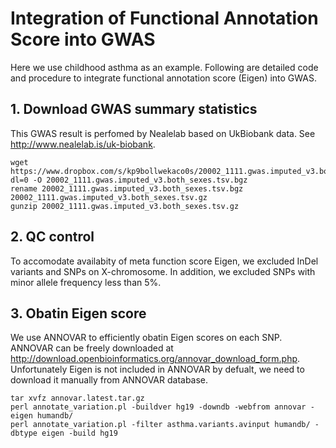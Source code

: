 # Integration of Functional Annotation Score into GWAS

Here we use childhood asthma as an example. Following are detailed code and procedure to integrate functional annotation score (Eigen) into GWAS. 

## 1. Download GWAS summary statistics

This GWAS result is perfomed by Nealelab based on UkBiobank data. See http://www.nealelab.is/uk-biobank.
```shell
wget https://www.dropbox.com/s/kp9bollwekaco0s/20002_1111.gwas.imputed_v3.both_sexes.tsv.bgz?dl=0 -O 20002_1111.gwas.imputed_v3.both_sexes.tsv.bgz
rename 20002_1111.gwas.imputed_v3.both_sexes.tsv.bgz 20002_1111.gwas.imputed_v3.both_sexes.tsv.gz
gunzip 20002_1111.gwas.imputed_v3.both_sexes.tsv.gz
```
## 2. QC control

To accomodate availabity of meta function score Eigen, we excluded InDel variants and SNPs on X-chromosome. In addition, we excluded SNPs with minor allele 
frequency less than 5%.

## 3. Obatin Eigen score

We use ANNOVAR to efficiently obatin Eigen scores on each SNP. ANNOVAR can be freely downloaded at http://download.openbioinformatics.org/annovar_download_form.php.
Unfortunately Eigen is not included in ANNOVAR by defualt, we need to download it manually from ANNOVAR database.
```shell
tar xvfz annovar.latest.tar.gz 
perl annotate_variation.pl -buildver hg19 -downdb -webfrom annovar -eigen humandb/
perl annotate_variation.pl -filter asthma.variants.avinput humandb/ -dbtype eigen -build hg19
```
